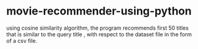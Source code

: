 # movie-recommender-using-python
using cosine similarity algorithm, the program recommends first 50 titles that is similar to the query title , with respect to the dataset file in the form of a csv file.
